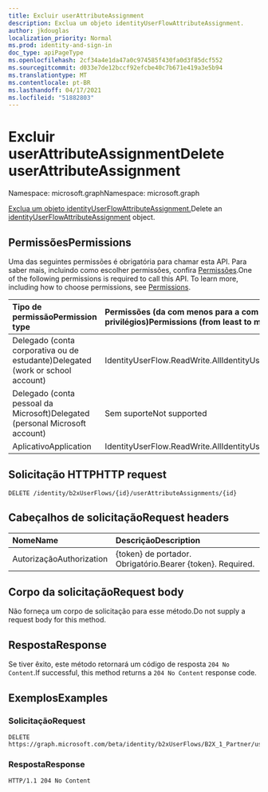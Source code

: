 ```yaml
---
title: Excluir userAttributeAssignment
description: Exclua um objeto identityUserFlowAttributeAssignment.
author: jkdouglas
localization_priority: Normal
ms.prod: identity-and-sign-in
doc_type: apiPageType
ms.openlocfilehash: 2cf34a4e1da47a0c974585f430fa0d3f85dcf552
ms.sourcegitcommit: d033e7de12bccf92efcbe40c7b671e419a3e5b94
ms.translationtype: MT
ms.contentlocale: pt-BR
ms.lasthandoff: 04/17/2021
ms.locfileid: "51882803"
---
```

# <a name="delete-userattributeassignment"></a><span data-ttu-id="57e17-103">Excluir userAttributeAssignment</span><span class="sxs-lookup"><span data-stu-id="57e17-103">Delete userAttributeAssignment</span></span>

<span data-ttu-id="57e17-104">Namespace: microsoft.graph</span><span class="sxs-lookup"><span data-stu-id="57e17-104">Namespace: microsoft.graph</span></span>

<span data-ttu-id="57e17-105">[Exclua um objeto identityUserFlowAttributeAssignment.](../resources/identityuserflowattributeassignment.md)</span><span class="sxs-lookup"><span data-stu-id="57e17-105">Delete an [identityUserFlowAttributeAssignment](../resources/identityuserflowattributeassignment.md) object.</span></span>

## <a name="permissions"></a><span data-ttu-id="57e17-106">Permissões</span><span class="sxs-lookup"><span data-stu-id="57e17-106">Permissions</span></span>

<span data-ttu-id="57e17-p101">Uma das seguintes permissões é obrigatória para chamar esta API. Para saber mais, incluindo como escolher permissões, confira [Permissões](/graph/permissions-reference).</span><span class="sxs-lookup"><span data-stu-id="57e17-p101">One of the following permissions is required to call this API. To learn more, including how to choose permissions, see [Permissions](/graph/permissions-reference).</span></span>

|<span data-ttu-id="57e17-109">Tipo de permissão</span><span class="sxs-lookup"><span data-stu-id="57e17-109">Permission type</span></span>|<span data-ttu-id="57e17-110">Permissões (da com menos para a com mais privilégios)</span><span class="sxs-lookup"><span data-stu-id="57e17-110">Permissions (from least to most privileged)</span></span>|
|:---|:---|
|<span data-ttu-id="57e17-111">Delegado (conta corporativa ou de estudante)</span><span class="sxs-lookup"><span data-stu-id="57e17-111">Delegated (work or school account)</span></span>|<span data-ttu-id="57e17-112">IdentityUserFlow.ReadWrite.All</span><span class="sxs-lookup"><span data-stu-id="57e17-112">IdentityUserFlow.ReadWrite.All</span></span>|
|<span data-ttu-id="57e17-113">Delegado (conta pessoal da Microsoft)</span><span class="sxs-lookup"><span data-stu-id="57e17-113">Delegated (personal Microsoft account)</span></span>|<span data-ttu-id="57e17-114">Sem suporte</span><span class="sxs-lookup"><span data-stu-id="57e17-114">Not supported</span></span>|
|<span data-ttu-id="57e17-115">Aplicativo</span><span class="sxs-lookup"><span data-stu-id="57e17-115">Application</span></span>|<span data-ttu-id="57e17-116">IdentityUserFlow.ReadWrite.All</span><span class="sxs-lookup"><span data-stu-id="57e17-116">IdentityUserFlow.ReadWrite.All</span></span>|

## <a name="http-request"></a><span data-ttu-id="57e17-117">Solicitação HTTP</span><span class="sxs-lookup"><span data-stu-id="57e17-117">HTTP request</span></span>

<!-- {
  "blockType": "ignored"
}
-->

``` http
DELETE /identity/b2xUserFlows/{id}/userAttributeAssignments/{id}
```

## <a name="request-headers"></a><span data-ttu-id="57e17-118">Cabeçalhos de solicitação</span><span class="sxs-lookup"><span data-stu-id="57e17-118">Request headers</span></span>

|<span data-ttu-id="57e17-119">Nome</span><span class="sxs-lookup"><span data-stu-id="57e17-119">Name</span></span>|<span data-ttu-id="57e17-120">Descrição</span><span class="sxs-lookup"><span data-stu-id="57e17-120">Description</span></span>|
|:---|:---|
|<span data-ttu-id="57e17-121">Autorização</span><span class="sxs-lookup"><span data-stu-id="57e17-121">Authorization</span></span>|<span data-ttu-id="57e17-p102">{token} de portador. Obrigatório.</span><span class="sxs-lookup"><span data-stu-id="57e17-p102">Bearer {token}. Required.</span></span>|

## <a name="request-body"></a><span data-ttu-id="57e17-124">Corpo da solicitação</span><span class="sxs-lookup"><span data-stu-id="57e17-124">Request body</span></span>

<span data-ttu-id="57e17-125">Não forneça um corpo de solicitação para esse método.</span><span class="sxs-lookup"><span data-stu-id="57e17-125">Do not supply a request body for this method.</span></span>

## <a name="response"></a><span data-ttu-id="57e17-126">Resposta</span><span class="sxs-lookup"><span data-stu-id="57e17-126">Response</span></span>

<span data-ttu-id="57e17-127">Se tiver êxito, este método retornará um código de resposta `204 No Content`.</span><span class="sxs-lookup"><span data-stu-id="57e17-127">If successful, this method returns a `204 No Content` response code.</span></span>

## <a name="examples"></a><span data-ttu-id="57e17-128">Exemplos</span><span class="sxs-lookup"><span data-stu-id="57e17-128">Examples</span></span>

### <a name="request"></a><span data-ttu-id="57e17-129">Solicitação</span><span class="sxs-lookup"><span data-stu-id="57e17-129">Request</span></span>

<!-- {
  "blockType": "request",
  "name": "delete_userattributeassignments_from_b2xidentityuserflow"
}
-->

``` http
DELETE https://graph.microsoft.com/beta/identity/b2xUserFlows/B2X_1_Partner/userAttributeAssignments/City
```

### <a name="response"></a><span data-ttu-id="57e17-130">Resposta</span><span class="sxs-lookup"><span data-stu-id="57e17-130">Response</span></span>

<!-- {
  "blockType": "response",
  "truncated": true
}
-->

``` http
HTTP/1.1 204 No Content
```
